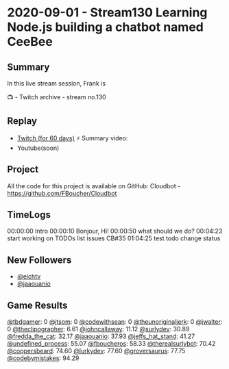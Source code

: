 
# 2020-09-01 - Stream130 Learning Node.js building a chatbot named CeeBee

Summary
-------

In this live stream session, Frank is 

📺 - Twitch archive - stream no.130

Replay
------

- [Twitch (for 60 days)](https://www.twitch.tv/videos/)
⚡ Summary video:
- Youtube(soon)


## Project

All the code for this project is available on GitHub: Cloudbot - https://github.com/FBoucher/Cloudbot

## TimeLogs

00:00:00 Intro
00:00:10 Bonjour, Hi!
00:00:50 what should we do?
00:04:23 start working on TODOs list issues CB#35
01:04:25 test todo change status

## New Followers

- [@eichtv](https://www.twitch.tv/eichtv)
- [@jaaouanio](https://www.twitch.tv/jaaouanio)

## Game Results

[@tbdgamer](https://www.twitch.tv/tbdgamer): 0
[@jtsom](https://www.twitch.tv/jtsom): 0
[@codewithsean](https://www.twitch.tv/codewithsean): 0
[@theunoriginaljerk](https://www.twitch.tv/theunoriginaljerk): 0
[@jwalter](https://www.twitch.tv/jwalter): 0
[@theclipographer](https://www.twitch.tv/theclipographer): 6.61
[@johncallaway](https://www.twitch.tv/johncallaway): 11.12
[@surlydev](https://www.twitch.tv/surlydev): 30.89
[@fredda_the_cat](https://www.twitch.tv/fredda_the_cat): 32.17
[@jaaouanio](https://www.twitch.tv/jaaouanio): 37.93
[@jeffs_hat_stand](https://www.twitch.tv/jeffs_hat_stand): 41.27
[@undefined_process](https://www.twitch.tv/undefined_process): 55.07
[@fboucheros](https://www.twitch.tv/fboucheros): 58.33
[@therealsurlybot](https://www.twitch.tv/therealsurlybot): 70.42
[@coppersbeard](https://www.twitch.tv/coppersbeard): 74.60
[@lurkydev](https://www.twitch.tv/lurkydev): 77.60
[@groversaurus](https://www.twitch.tv/groversaurus): 77.75
[@codebymistakes](https://www.twitch.tv/codebymistakes): 94.29
